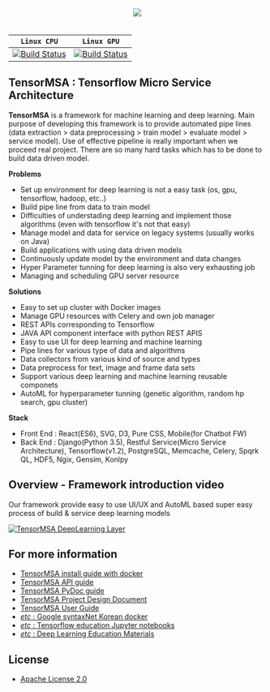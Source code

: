 <div align="center">
  <img src="http://hugrypiggykim.com/wp-content/uploads/2017/09/header.png"><br><br>
</div>

| **`Linux CPU`** | **`Linux GPU`** |
|-----------------|---------------------|
| [![Build Status](https://ci.tensorflow.org/buildStatus/icon?job=tensorflow-master-cpu)](https://ci.tensorflow.org/job/tensorflow-master-cpu) | [![Build Status](https://ci.tensorflow.org/buildStatus/icon?job=tensorflow-master-linux-gpu)](https://ci.tensorflow.org/job/tensorflow-master-linux-gpu) |

## TensorMSA : Tensorflow Micro Service Architecture
**TensorMSA** is a framework for machine learning and deep learning. Main purpose of developing this framework is to provide automated pipe lines (data extraction > data preprocessing > train model > evaluate model > service model). Use of effective pipeline is really important when we proceed real project. There are so many hard tasks which has to be done to build data driven model. 

**Problems**
* Set up environment for deep learning is not a easy task (os, gpu, tensorflow, hadoop, etc..) 
* Build pipe line from data to train model 
* Difficulties of understading deep learning and implement those algorithms (even with tensorflow it's not that easy) 
* Manage model and data for service on legacy systems (usually works on Java)
* Build applications with using data driven models 
* Continuously update model by the environment and data changes 
* Hyper Parameter tunning for deep learning is also very exhausting job
* Managing and scheduling GPU server resource 

**Solutions**
* Easy to set up cluster with Docker images 
* Manage GPU resources with Celery and own job manager 
* REST APIs corresponding to Tensorflow
* JAVA API component interface with python REST APIS
* Easy to use UI for deep learning and machine learning 
* Pipe lines for various type of data and algorithms 
* Data collectors from various kind of source and types 
* Data preprocess for text, image and frame data sets 
* Support various deep learning and machine learning reusable componets 
* AutoML for hyperparameter tunning (genetic algorithm, random hp search, gpu cluster)

**Stack**
* Front End : React(ES6), SVG, D3, Pure CSS, Mobile(for Chatbot FW)
* Back End : Django(Python 3.5), Restful Service(Micro Service Architecture), Tensorflow(v1.2), PostgreSQL, Memcache, Celery, Spqrk QL, HDF5, Ngix, Gensim, Konlpy

## Overview - Framework introduction video 

Our framework provide easy to use UI/UX and AutoML based super easy process of build & service deep learning models

[![TensorMSA DeepLearning Layer](http://hugrypiggykim.com/wp-content/uploads/2017/09/user_main_page.png)](https://youtu.be/oShf9N7rdAE "HOYA ver0.1 - Click to Watch!")

## For more information  

* [TensorMSA install guide with docker](https://github.com/TensorMSA/hoyai_docker)
* [TensorMSA API guide](http://13.124.133.117:8989/docs)
* [TensorMSA PyDoc guide](https://tensormsa.github.io/tensormsa/)
* [TensorMSA Project Design Document](https://docs.google.com/presentation/d/1SKYQ85l29PApQu8aUOFbkTMpxxefpJH3NhiR_GYr66I/pub?start=false&loop=false&delayms=3000)
* [TensorMSA User Guide](http://hugrypiggykim.com/category/tensormsa-guide/)
* [*etc* : Google syntaxNet Korean docker](https://github.com/TensorMSA/syntax_docker)
* [*etc* : Tensorflow education Jupyter notebooks](https://github.com/TensorMSA/hoyai_jupyter)
* [*etc* : Deep Learning Education Materials](http://hugrypiggykim.com/2017/08/24/%EB%94%A5%EB%9F%AC%EB%8B%9D-%EA%B5%90%EC%9C%A1-%EC%9E%90%EB%A3%8C-deep-learning-lecture/)


## License

* [Apache License 2.0](LICENSE)
